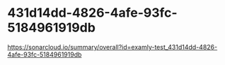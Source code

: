 # 431d14dd-4826-4afe-93fc-5184961919db
https://sonarcloud.io/summary/overall?id=examly-test_431d14dd-4826-4afe-93fc-5184961919db

